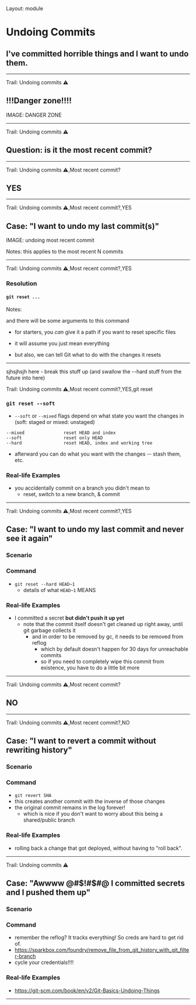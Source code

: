 Layout: module

# Undoing Commits

## I've committed horrible things and I want to undo them.

---

Trail: Undoing commits ⚠️

## !!!Danger zone!!!!

IMAGE: DANGER ZONE

---

Trail: Undoing commits ⚠️

## Question: is it the most recent commit?

---

Trail: Undoing commits ⚠️,Most recent commit?

## YES

---

Trail: Undoing commits ⚠️,Most recent commit?,YES

## Case: "I want to undo my last commit(s)"

IMAGE: undoing most recent commit

Notes: this applies to the most recent N commits

---

Trail: Undoing commits ⚠️,Most recent commit?,YES

### Resolution

#### `git reset ...`

Notes:

and there will be some arguments to this command

- for starters, you _can_ give it a path if you want to reset specific files
- it will assume you just mean everything

- but also, we can tell Git what to do with the changes it resets

---

sjhsjhsjh here - break this stuff up (and swallow the --hard stuff from the future into here)

Trail: Undoing commits ⚠️,Most recent commit?,YES,git reset

### `git reset --soft`

- `--soft` or `--mixed` flags depend on what state you want the changes in (soft: staged or mixed: unstaged)

```
--mixed               reset HEAD and index
--soft                reset only HEAD
--hard                reset HEAD, index and working tree
```

- afterward you can do what you want with the changes -- stash them, etc.

### Real-life Examples

- you accidentally commit on a branch you didn't mean to
  - reset, switch to a new branch, & commit

---

Trail: Undoing commits ⚠️,Most recent commit?,YES

## Case: "I want to undo my last commit and never see it again"

### Scenario

### Command

- `git reset --hard HEAD~1`
  - details of what `HEAD~1` MEANS

### Real-life Examples

- I committed a secret **but didn't push it up yet**
  - note that the commit itself doesn't get cleaned up right away, until git garbage collects it
    - and in order to be removed by gc, it needs to be removed from reflog
      - which by default doesn't happen for 30 days for unreachable commits
      - so if you need to completely wipe this commit from existence, you have to do a little bit more

---

Trail: Undoing commits ⚠️,Most recent commit?

## NO

---

Trail: Undoing commits ⚠️,Most recent commit?,NO

## Case: "I want to revert a commit without rewriting history"

### Scenario

### Command

- `git revert SHA`
- this creates another commit with the inverse of those changes
- the original commit remains in the log forever!
  - which is nice if you don't want to worry about this being a shared/public branch

### Real-life Examples

- rolling back a change that got deployed, without having to "roll back".

---

Trail: Undoing commits ⚠️

## Case: "Awwww @#$!#$#@ I committed secrets and I pushed them up"

### Scenario

### Command

- remember the reflog? It tracks everything! So creds are hard to get rid of.
- https://sparkbox.com/foundry/remove_file_from_git_history_with_git_filter-branch
- cycle your credentials!!!!

### Real-life Examples

- https://git-scm.com/book/en/v2/Git-Basics-Undoing-Things

---
